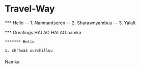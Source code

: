 # Travel-Way

\*\*\* Hello
-- 1. Namnantseren
-- 2. Sharawnyambuu
-- 3. Yalalt

\*\*\* Greatings
HALAO HALAO namka

    ******* Hello

    1. shrawaa uurchilluu


####

Namka